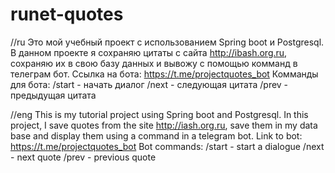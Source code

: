 # runet-quotes
//ru
 Это мой учебный проект с использованием Spring boot  и Postgresql. 
В данном проекте я сохраняю цитаты с сайта http://ibash.org.ru, сохраняю их в свою базу данных и вывожу с помощью комманд в телеграм бот.
Ссылка на бота: 
https://t.me/projectquotes_bot
Комманды для бота:
/start - начать диалог
/next - следующая цитата
/prev - предыдущая цитата

//eng
 This is my tutorial project using Spring boot and Postgresql. 
In this project, I save quotes from the site http://iash.org.ru, save them in my data base and display them using a command in a telegram bot.
Link to bot:
https://t.me/projectquotes_bot
Bot commands:
/start - start a dialogue
/next - next quote
/prev - previous quote
